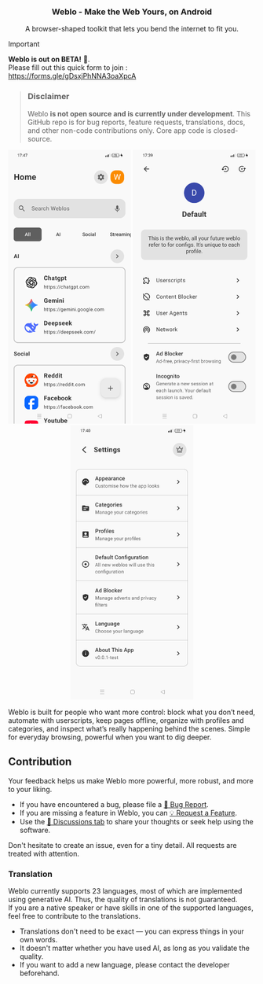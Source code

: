 <h3 align="center">Weblo - Make the Web Yours, on Android</h3>
<p align="center">A browser-shaped toolkit that lets you bend the internet to fit you.</p>


>[!IMPORTANT]
>**Weblo is out on BETA!** 🎉. <br>
> Please fill out this quick form to join :
> https://forms.gle/gDsxjPhNNA3oaXpcA

> ### Disclaimer
> Weblo **is not open source and is __currently under development__**. This GitHub repo is for bug reports, feature requests, translations, docs, and other non-code contributions only. Core app code is closed-source.

<p align="center">
<picture>
   <source media="(prefers-color-scheme: dark)" srcset="./img/night/Screenshot_home.png" width="250">
   <img src="./img/Screenshot_home.png" width="250" alt="weblo_home_screenshot">
</picture>
<picture>
   <source media="(prefers-color-scheme: dark)" srcset="./img/night/Screenshot_config.png" width="250">
   <img src="./img/Screenshot_config.png" width="250" alt="weblo_config_screenshot">
</picture>
<picture>
   <source media="(prefers-color-scheme: dark)" srcset="./img/night/Screenshot_settings.png" width="250">
   <img src="./img/Screenshot_settings.png" width="250" alt="weblo_settings_screenshot">
</picture>
</p>

Weblo is built for people who want more control: block what you don’t need, automate with userscripts, keep pages offline, organize with profiles and categories, and inspect what’s really happening behind the scenes. Simple for everyday browsing, powerful when you want to dig deeper.

## Contribution

Your feedback helps us make Weblo more powerful, more robust, and more to your liking.

* If you have encountered a bug, please file a [🐞 Bug Report](https://github.com/ycngmn/Weblo/issues/new?template=bug_report.yml).
* If you are missing a feature in Weblo, you can [💡 Request a Feature](https://github.com/ycngmn/Weblo/issues/new?template=feature_request.yml).
* Use the [💬 Discussions tab](https://github.com/ycngmn/Weblo/discussions) to share your thoughts or seek help using the software.

Don't hesitate to create an issue, even for a tiny detail. All requests are treated with attention.

### Translation

Weblo currently supports 23 languages, most of which are implemented using generative AI. Thus, the quality of translations is not guaranteed.  
If you are a native speaker or have skills in one of the supported languages, feel free to contribute to the translations.

* Translations don't need to be exact — you can express things in your own words.
* It doesn't matter whether you have used AI, as long as you validate the quality.
* If you want to add a new language, please contact the developer beforehand.